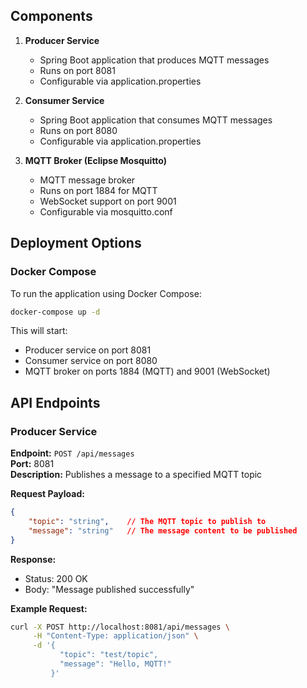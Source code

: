 
## Components

1. **Producer Service**
   - Spring Boot application that produces MQTT messages
   - Runs on port 8081
   - Configurable via application.properties

2. **Consumer Service**
   - Spring Boot application that consumes MQTT messages
   - Runs on port 8080
   - Configurable via application.properties

3. **MQTT Broker (Eclipse Mosquitto)**
   - MQTT message broker
   - Runs on port 1884 for MQTT
   - WebSocket support on port 9001
   - Configurable via mosquitto.conf

## Deployment Options

### Docker Compose

To run the application using Docker Compose:

```bash
docker-compose up -d
```

This will start:
- Producer service on port 8081
- Consumer service on port 8080
- MQTT broker on ports 1884 (MQTT) and 9001 (WebSocket)

## API Endpoints

### Producer Service

**Endpoint:** `POST /api/messages`  
**Port:** 8081  
**Description:** Publishes a message to a specified MQTT topic

**Request Payload:**
```json
{
    "topic": "string",    // The MQTT topic to publish to
    "message": "string"   // The message content to be published
}
```

**Response:**
- Status: 200 OK
- Body: "Message published successfully"

**Example Request:**
```bash
curl -X POST http://localhost:8081/api/messages \
     -H "Content-Type: application/json" \
     -d '{
           "topic": "test/topic",
           "message": "Hello, MQTT!"
         }'
``` 
